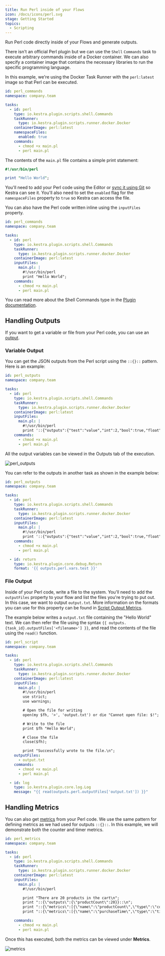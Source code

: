 ```yaml
---
title: Run Perl inside of your Flows
icon: /docs/icons/perl.svg
stage: Getting Started
topics:
  - Scripting
---
```


Run Perl code directly inside of your Flows and generate outputs.

There isn't an official Perl plugin but we can use the `Shell` `Commands` task to execute arbitrary commands inside of a Docker container. We can also specify a container image that contains the necessary libraries to run the specific programming language.

In this example, we're using the Docker Task Runner with the `perl:latest` image so that Perl can be executed.

```yaml
id: perl_commands
namespace: company.team

tasks:
  - id: perl
    type: io.kestra.plugin.scripts.shell.Commands
    taskRunner:
      type: io.kestra.plugin.scripts.runner.docker.Docker
    containerImage: perl:latest
    namespaceFiles:
      enabled: true
    commands:
      - chmod +x main.pl
      - perl main.pl
```

The contents of the `main.pl` file contains a simple print statement:

```perl
#!/usr/bin/perl

print "Hello World";
```

You'll need to add your Perl code using the Editor or [sync it using Git](../version-control-cicd/04.git.md) so Kestra can see it. You'll also need to set the `enabled` flag for the `namespaceFiles` property to `true` so Kestra can access the file.

You can also have the Perl code written inline using the `inputFiles` property.

```yaml
id: perl_commands
namespace: company.team

tasks:
  - id: perl
    type: io.kestra.plugin.scripts.shell.Commands
    taskRunner:
      type: io.kestra.plugin.scripts.runner.docker.Docker
    containerImage: perl:latest
    inputFiles:
      main.pl: |
        #!/usr/bin/perl
        print "Hello World";
    commands:
      - chmod +x main.pl
      - perl main.pl
```

You can read more about the Shell Commands type in the [Plugin documentation](/plugins/plugin-script-shell/io.kestra.plugin.scripts.shell.commands).

## Handling Outputs

If you want to get a variable or file from your Perl code, you can use an [output](../04.workflow-components/06.outputs.md).

### Variable Output

You can get the JSON outputs from the Perl script using the `::{}::` pattern. Here is an example:

```yaml
id: perl_outputs
namespace: company.team

tasks:
  - id: perl
    type: io.kestra.plugin.scripts.shell.Commands
    taskRunner:
      type: io.kestra.plugin.scripts.runner.docker.Docker
    containerImage: perl:latest
    inputFiles:
      main.pl: |
        #!/usr/bin/perl
        print '::{"outputs":{"test":"value","int":2,"bool":true,"float":3.65}}::';
    commands:
      - chmod +x main.pl
      - perl main.pl
```

All the output variables can be viewed in the Outputs tab of the execution.

![perl_outputs](@assets/docs/how-to-guides/perl/outputs.png)

You can refer to the outputs in another task as shown in the example below:

```yaml
id: perl_outputs
namespace: company.team

tasks:
  - id: perl
    type: io.kestra.plugin.scripts.shell.Commands
    taskRunner:
      type: io.kestra.plugin.scripts.runner.docker.Docker
    containerImage: perl:latest
    inputFiles:
      main.pl: |
        #!/usr/bin/perl
        print '::{"outputs":{"test":"value","int":2,"bool":true,"float":3.65}}::';
    commands:
      - chmod +x main.pl
      - perl main.pl

  - id: return
    type: io.kestra.plugin.core.debug.Return
    format: '{{ outputs.perl.vars.test }}'
```

### File Output

Inside of your Perl code, write a file to the system. You'll need to add the `outputFiles` property to your flow and list the files you're trying to put out. In this case, we want to output `output.txt`. More information on the formats you can use for this property can be found in [Script Output Metrics](../16.scripts/06.outputs-metrics.md).

The example below writes a `output.txt` file containing the "Hello World" text. We can then refer the file using the syntax `{{ outputs.{task_id}.outputFiles['<filename>'] }}`, and read the contents of the file using the `read()` function.

```yaml
id: perl_script
namespace: company.team

tasks:
  - id: perl
    type: io.kestra.plugin.scripts.shell.Commands
    taskRunner:
      type: io.kestra.plugin.scripts.runner.docker.Docker
    containerImage: perl:latest
    inputFiles:
      main.pl: |
        #!/usr/bin/perl
        use strict;
        use warnings;

        # Open the file for writing
        open(my $fh, '>', 'output.txt') or die "Cannot open file: $!";

        # Write to the file
        print $fh "Hello World";

        # Close the file
        close($fh);

        print "Successfully wrote to the file.\n";
    outputFiles:
      - output.txt
    commands:
      - chmod +x main.pl
      - perl main.pl

  - id: log
    type: io.kestra.plugin.core.log.Log
    message: "{{ read(outputs.perl.outputFiles['output.txt']) }}"
```

## Handling Metrics

You can also get [metrics](../16.scripts/06.outputs-metrics.md#outputs-and-metrics-in-script-and-commands-tasks) from your Perl code. We use the same pattern for defining metrics as we had used for outputs `::{}::`. In this example, we will demonstrate both the counter and timer metrics.

```yaml
id: perl_metrics
namespace: company.team

tasks:
  - id: perl
    type: io.kestra.plugin.scripts.shell.Commands
    taskRunner:
      type: io.kestra.plugin.scripts.runner.docker.Docker
    containerImage: perl:latest
    inputFiles:
      main.pl: |
        #!/usr/bin/perl

        print "There are 20 products in the cart\n";
        print "::{\"outputs\":{\"productCount\":20}}::\n";
        print "::{\"metrics\":[{\"name\":\"productCount\",\"type\":\"counter\",\"value\":20}]}::\n";
        print "::{\"metrics\":[{\"name\":\"purchaseTime\",\"type\":\"timer\",\"value\":32.44}]}::\n";

    commands:
      - chmod +x main.pl
      - perl main.pl
```

Once this has executed, both the metrics can be viewed under **Metrics**.

![metrics](@assets/docs/how-to-guides/perl/metrics.png)

